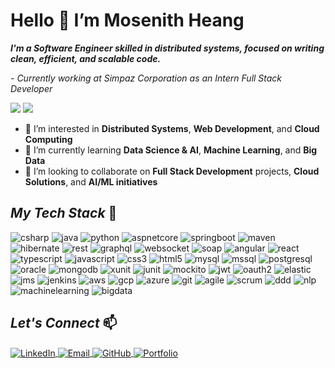 # Hello 👋 I’m Mosenith Heang

**_I'm a Software Engineer skilled in distributed systems, focused on writing clean, efficient, and scalable code._**

_- Currently working at Simpaz Corporation as an Intern Full Stack Developer_

![](https://komarev.com/ghpvc/?username=Mosenith&color=brightgreen) ![](https://img.shields.io/github/followers/Mosenith?style=social)

- 💞️ I’m interested in **Distributed Systems**, **Web Development**, and **Cloud Computing**
- 🌱 I’m currently learning **Data Science & AI**, **Machine Learning**, and **Big Data**
- 👀 I’m looking to collaborate on **Full Stack Development** projects, **Cloud Solutions**, and **AI/ML initiatives**

<!----------------------------------- Tech Stack Section ------------------------------------>
## _My Tech Stack_ 🚀

<p>
    <img src="https://img.shields.io/badge/C%23-239120?style=for-the-badge&logo=c-sharp&logoColor=white" alt="csharp" />
    <img src="https://img.shields.io/badge/Java-007396?style=for-the-badge&logo=java&logoColor=white" alt="java" />
    <img src="https://img.shields.io/badge/Python-3776AB?style=for-the-badge&logo=python&logoColor=white" alt="python" />
    <img src="https://img.shields.io/badge/ASP.NET_Core-512BD4?style=for-the-badge&logo=dotnet&logoColor=white" alt="aspnetcore" />
    <img src="https://img.shields.io/badge/Spring_Boot-6DB33F?style=for-the-badge&logo=spring-boot&logoColor=white" alt="springboot" />
    <img src="https://img.shields.io/badge/Maven-C71A36?style=for-the-badge&logo=apache-maven&logoColor=white" alt="maven" />
    <img src="https://img.shields.io/badge/Hibernate-59666C?style=for-the-badge&logo=hibernate&logoColor=white" alt="hibernate" />
    <img src="https://img.shields.io/badge/REST-02569B?style=for-the-badge&logo=rest&logoColor=white" alt="rest" />
    <img src="https://img.shields.io/badge/GraphQL-E10098?style=for-the-badge&logo=graphql&logoColor=white" alt="graphql" />
    <img src="https://img.shields.io/badge/WebSocket-000000?style=for-the-badge&logo=websocket&logoColor=white" alt="websocket" />
    <img src="https://img.shields.io/badge/SOAP-1EABE2?style=for-the-badge&logo=soap&logoColor=white" alt="soap" />
    <img src="https://img.shields.io/badge/Angular-DD0031?style=for-the-badge&logo=angular&logoColor=white" alt="angular" />
    <img src="https://img.shields.io/badge/React-61DAFB?style=for-the-badge&logo=react&logoColor=black" alt="react" />
    <img src="https://img.shields.io/badge/TypeScript-007ACC?style=for-the-badge&logo=typescript&logoColor=white" alt="typescript" />
    <img src="https://img.shields.io/badge/JavaScript-F7DF1E?style=for-the-badge&logo=javascript&logoColor=black" alt="javascript" />
    <img src="https://img.shields.io/badge/CSS3-1572B6?style=for-the-badge&logo=css3&logoColor=white" alt="css3" />
    <img src="https://img.shields.io/badge/HTML5-E34F26?style=for-the-badge&logo=html5&logoColor=white" alt="html5" />
    <img src="https://img.shields.io/badge/MySQL-4479A1?style=for-the-badge&logo=mysql&logoColor=white" alt="mysql" />
    <img src="https://img.shields.io/badge/MS_SQL-CC2927?style=for-the-badge&logo=microsoft-sql-server&logoColor=white" alt="mssql" />
    <img src="https://img.shields.io/badge/PostgreSQL-336791?style=for-the-badge&logo=postgresql&logoColor=white" alt="postgresql" />
    <img src="https://img.shields.io/badge/Oracle-F80000?style=for-the-badge&logo=oracle&logoColor=white" alt="oracle" />
    <img src="https://img.shields.io/badge/MongoDB-47A248?style=for-the-badge&logo=mongodb&logoColor=white" alt="mongodb" />
    <img src="https://img.shields.io/badge/xUnit-5E1F87?style=for-the-badge&logo=xunit&logoColor=white" alt="xunit" />
    <img src="https://img.shields.io/badge/JUnit-25A162?style=for-the-badge&logo=junit5&logoColor=white" alt="junit" />
    <img src="https://img.shields.io/badge/Mockito-78C1A0?style=for-the-badge&logo=mockito&logoColor=white" alt="mockito" />
    <img src="https://img.shields.io/badge/JWT-000000?style=for-the-badge&logo=jwt&logoColor=white" alt="jwt" />
    <img src="https://img.shields.io/badge/OAuth2-4285F4?style=for-the-badge&logo=oauth&logoColor=white" alt="oauth2" />
    <img src="https://img.shields.io/badge/Elastic_Stack-005571?style=for-the-badge&logo=elastic&logoColor=white" alt="elastic" />
    <img src="https://img.shields.io/badge/JMS-FF8000?style=for-the-badge&logo=java&logoColor=white" alt="jms" />
    <img src="https://img.shields.io/badge/Jenkins-D24939?style=for-the-badge&logo=jenkins&logoColor=white" alt="jenkins" />
    <img src="https://img.shields.io/badge/AWS-232F3E?style=for-the-badge&logo=amazon-aws&logoColor=white" alt="aws" />
    <img src="https://img.shields.io/badge/GCP-4285F4?style=for-the-badge&logo=google-cloud&logoColor=white" alt="gcp" />
    <img src="https://img.shields.io/badge/Azure-0078D4?style=for-the-badge&logo=microsoft-azure&logoColor=white" alt="azure" />
    <img src="https://img.shields.io/badge/Git-F05032?style=for-the-badge&logo=git&logoColor=white" alt="git" />
    <img src="https://img.shields.io/badge/Agile-0052CC?style=for-the-badge&logo=agile&logoColor=white" alt="agile" />
    <img src="https://img.shields.io/badge/Scrum-6DB33F?style=for-the-badge&logo=scrum&logoColor=white" alt="scrum" />
    <img src="https://img.shields.io/badge/DDD-FF6F00?style=for-the-badge&logo=ddd&logoColor=white" alt="ddd" />
    <img src="https://img.shields.io/badge/NLP-FFBB00?style=for-the-badge&logo=nlp&logoColor=white" alt="nlp" />
    <img src="https://img.shields.io/badge/Machine_Learning-00C853?style=for-the-badge&logo=machine-learning&logoColor=white" alt="machinelearning" />
    <img src="https://img.shields.io/badge/Big_Data-0288D1?style=for-the-badge&logo=bigdata&logoColor=white" alt="bigdata" />
</p>

<!----------------------------------- _Let's Connect_ ------------------------------------>

## _Let's Connect_  📫

<p align="left">
    <a href="https://linkedin.com/in/mosenith-heang/">
        <img align="center" src="https://img.shields.io/badge/LinkedIn-0077B5?style=for-the-badge&logo=linkedin&logoColor=white" alt="LinkedIn" />
    </a>
    </a>
    <a href="mailto:heangmosenith3@gmail.com">
        <img align="center" src="https://img.shields.io/badge/Email-D14836?style=for-the-badge&logo=gmail&logoColor=white" alt="Email" />
    </a>
    <a href="https://github.com/Mosenith">
        <img align="center" src="https://img.shields.io/badge/GitHub-181717?style=for-the-badge&logo=github&logoColor=white" alt="GitHub" />
    </a>
    <a href="https://mosenith.github.io/">
        <img align="center" src="https://img.shields.io/badge/Portfolio-18A303?style=for-the-badge&logo=ionic&logoColor=white" alt="Portfolio" />
    </a>
</p>
